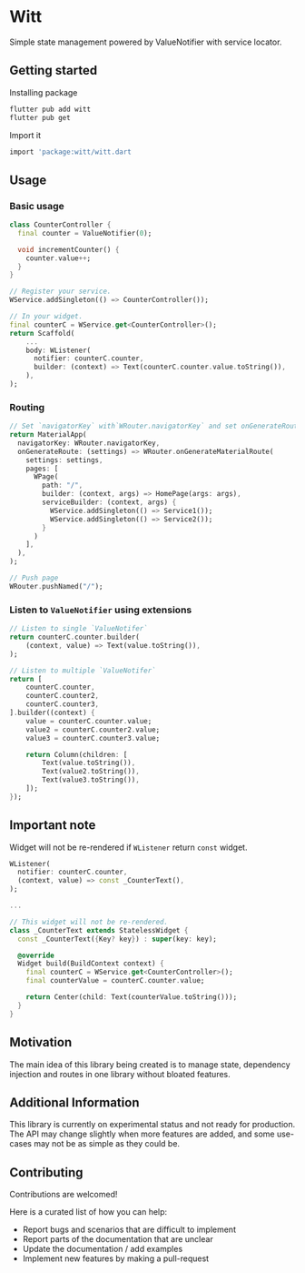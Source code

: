 # Witt

Simple state management powered by ValueNotifier with service locator.

## Getting started

Installing package

```bash
flutter pub add witt
flutter pub get
```

Import it

```bash
import 'package:witt/witt.dart
```

## Usage

### Basic usage

```dart
class CounterController {
  final counter = ValueNotifier(0);

  void incrementCounter() {
    counter.value++;
  }
}

// Register your service.
WService.addSingleton(() => CounterController());

// In your widget.
final counterC = WService.get<CounterController>();
return Scaffold(
    ...
    body: WListener(
      notifier: counterC.counter,
      builder: (context) => Text(counterC.counter.value.toString()),
    ),
);
```

### Routing

```dart
// Set `navigatorKey` with`WRouter.navigatorKey` and set onGenerateRoute.
return MaterialApp(
  navigatorKey: WRouter.navigatorKey,
  onGenerateRoute: (settings) => WRouter.onGenerateMaterialRoute(
    settings: settings,
    pages: [
      WPage(
        path: "/",
        builder: (context, args) => HomePage(args: args),
        serviceBuilder: (context, args) {
          WService.addSingleton(() => Service1());
          WService.addSingleton(() => Service2());
        }
      )
    ],
  ),
);

// Push page
WRouter.pushNamed("/");
```

### Listen to `ValueNotifier` using extensions

```dart
// Listen to single `ValueNotifer`
return counterC.counter.builder(
    (context, value) => Text(value.toString()),
);

// Listen to multiple `ValueNotifer`
return [
    counterC.counter,
    counterC.counter2,
    counterC.counter3,
].builder((context) {
    value = counterC.counter.value;
    value2 = counterC.counter2.value;
    value3 = counterC.counter3.value;

    return Column(children: [
        Text(value.toString()),
        Text(value2.toString()),
        Text(value3.toString()),
    ]);
});
```

## Important note

Widget will not be re-rendered if `WListener` return `const` widget.

```dart
WListener(
  notifier: counterC.counter,
  (context, value) => const _CounterText(),
);

...

// This widget will not be re-rendered.
class _CounterText extends StatelessWidget {
  const _CounterText({Key? key}) : super(key: key);

  @override
  Widget build(BuildContext context) {
    final counterC = WService.get<CounterController>();
    final counterValue = counterC.counter.value;

    return Center(child: Text(counterValue.toString()));
  }
}
```

## Motivation

The main idea of ​​this library being created is to manage state, dependency injection and routes in one library without bloated features.

## Additional Information

This library is currently on experimental status and not ready for production. The API may change slightly when more features are added, and some use-cases may not be as simple as they could be.

## Contributing

Contributions are welcomed!

Here is a curated list of how you can help:

- Report bugs and scenarios that are difficult to implement
- Report parts of the documentation that are unclear
- Update the documentation / add examples
- Implement new features by making a pull-request
